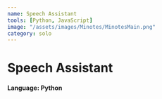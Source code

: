 ```yaml
---
name: Speech Assistant
tools: [Python, JavaScript]
image: "/assets/images/Minotes/MinotesMain.png"
category: solo
---
```


# Speech Assistant

#### Language: Python<br/> 
